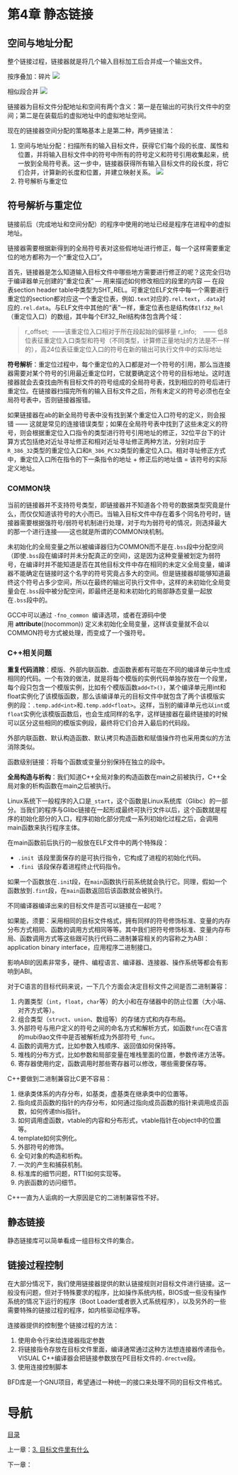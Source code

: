 # 第4章 静态链接

## 空间与地址分配

整个链接过程，链接器就是将几个输入目标加工后合并成一个输出文件。

按序叠加：碎片
![](img/chap4/img0.png)

相似段合并
![](img/chap4/img1.png)

链接器为目标文件分配地址和空间有两个含义：第一是在输出的可执行文件中的空间；第二是在装载后的虚拟地址中的虚拟地址空间。

现在的链接器空间分配的策略基本上是第二种，两步链接法：

1. 空间与地址分配：扫描所有的输入目标文件，获得它们每个段的长度、属性和位置，并将输入目标文件中的符号中所有的符号定义和符号引用收集起来，统一放到全局符号表。这一步中，链接器获得所有输入目标文件的段长度，将它们合并，计算新的长度和位置，并建立映射关系。
   ![](img/chap4/img2.png)
2. 符号解析与重定位

## 符号解析与重定位

链接前后（完成地址和空间分配）的程序中使用的地址已经是程序在进程中的虚拟地址。

链接器需要根据新得到的全局符号表对这些假地址进行修正，每一个这样需要重定位的地方都称为一个“重定位入口”。

首先，链接器是怎么知道输入目标文件中哪些地方需要进行修正的呢？这完全归功于编译器单元创建的“重定位表” — 用来描述如何修改相应的段里的内容 — 在段表section header table中类型为SHT_REL。可重定位ELF文件中每一个需要进行重定位的section都对应这一个重定位表，例如`.text`对应的`.rel.text`，`.data`对应的`.rel.data`。与ELF文件中其他的“表”一样，重定位表也是结构体`Elf32_Rel`（重定位入口）的数组，其中每个Elf32_Rel结构体包含两个域：

> r_offset;  ——该重定位入口相对于所在段起始的偏移量
> r_info;    —— 低8位表征重定位入口类型和符号（不同类型，计算修正量地址的方法是不一样的），高24位表征重定位入口的符号在新的输出可执行文件中的实际地址

**符号解析**：重定位过程中，每个重定位的入口都是对一个符号的引用，那么当连接器需要对某个符号的引用最近重定位时，它就要确定这个符号的目标地址。这时连接器就会去查找由所有目标文件的符号组成的全局符号表，找到相应的符号后进行重定位。在链接器扫描完所有的输入目标文件之后，所有未定义的符号必须也在全局符号表中，否则链接器报错。

如果链接器在ab的新全局符号表中没有找到某个重定位入口符号的定义，则会报错 —— 这就是常见的连接错误类型；如果在全局符号表中找到了这些未定义的符号，则会根据重定位入口指令的类型进行符号引用地址的修正，32位平台下的计算方式包括绝对近址寻址修正和相对近址寻址修正两种方法，分别对应于`R_386_32`类型的重定位入口和`R_386_PC32`类型的重定位入口。相对寻址修正方式中，重定位入口所在指令的下一条指令的地址 + 修正后的地址值 = 该符号的实际定义地址。

### COMMON块

当前的链接器并不支持符号类型，即链接器并不知道各个符号的数据类型究竟是什么，而仅仅知道该符号的大小而已。当输入目标文件中存在着多个同名符号时，链接器需要根据强符号/弱符号机制进行处理，对于均为弱符号的情况，则选择最大的那一个进行连接——这也就是所谓的COMMON块机制。

未初始化的全局变量之所以被编译器归为COMMON而不是在`.bss`段中分配空间（即使`.bss`段在编译时并未分配真正的空间)，这是因为这种变量被划定为弱符号，在编译时并不能知道是否在其他目标文件中存在相同的未定义全局变量，编译器不能确定在链接时这个名字的符号究竟占多大的空间。但是链接器却能够知道最终这个符号占多少空间，所以在最终的输出可执行文件中，这样的未初始化全局变量会在`.bss`段中被分配空间，即最终还是和未初始化的局部静态变量一起放在`.bss`段中的。

GCC中可以通过 `-fno_common `编译选项，或者在源码中使用 __attribute__((nocommon)) 定义未初始化全局变量，这样该变量就不会以COMMON符号方式被处理，而变成了一个强符号。

### C++相关问题
**重复代码消除**：模版、外部内联函数、虚函数表都有可能在不同的编译单元中生成相同的代码。一个有效的做法，就是将每个模版的实例代码单独存放在一个段里，每个段只包含一个模版实例，比如有个模版函数`add<T>()`，某个编译单元用int和float实例化了该模版函数，那么该编译单元的目标文件中就包含了两个该模版实例的段：`.temp.add<int>`和`.temp.add<float>`。这样，当别的编译单元也以`int`或`float`实例化该模版函数后，也会生成同样的名字，这样链接器在最终链接的时候可以区分这些相同的模版实例段，最终将它们合并入最后的代码段。

外部内联函数、默认构造函数、默认拷贝构造函数和赋值操作符也采用类似的方法消除类似。

函数级别链接：将每个函数或变量分别保持在独立的段中。

**全局构造与析构**：我们知道C++全局对象的构造函数在main之前被执行，C++全局对象的析构函数在main之后被执行。

Linux系统下一般程序的入口是`_start`，这个函数是Linux系统库（Glibc）的一部分。当我们的程序与Glibc链接在一起形成最终可执行文件以后，这个函数就是程序的初始化部分的入口，程序初始化部分完成一系列初始化过程之后，会调用main函数来执行程序主体。

在main函数前后执行的一般放在ELF文件中的两个特殊段：

- `.init`  该段里面保存的是可执行指令，它构成了进程的初始化代码。
- `.fini`  该段保存着进程终止代码指令。

如果一个函数放在`.ini`t段，在`main`函数执行前系统就会执行它。同理，假如一个函数放到`.fint`段，在`main`函数返回后该函数就会被执行。

不同编译器编译出来的目标文件是否可以链接在一起呢？

如果能，须要：采用相同的目标文件格式，拥有同样的符号修饰标准、变量的内存分布方式相同、函数的调用方式相同等等。其中我们把符号修饰标准、变量内存布局、函数调用方式等这些跟可执行代码二进制兼容相关的内容称之为ABI：application binary interface，应用程序二进制接口。

影响ABI的因素非常多，硬件、编程语言、编译器、连接器、操作系统等都会有影响到ABI。

对于C语言的目标代码来说，一下几个方面会决定目标文件之间是否二进制兼容：

1. 内置类型（`int`，`float`，`char`等）的大小和在存储器中的防止位置（大小端、对齐方式等）。
2. 组合类型（`struct`、`union`、数组等）的存储方式和内存布局。
3. 外部符号与用户定义的符号之间的命名方式和解析方式，如函数`func`在C语言的mubi9ao文件中是否被解析成为外部符号`_func`。
4. 函数的调用方式，比如参数入栈顺序、返回值如何保持等。
5. 堆栈的分布方式，比如参数和局部变量在堆栈里面的位置，参数传递方法等。
6. 寄存器使用约定，函数调用时那些寄存器可以修改，哪些需要保存等。

C++要做到二进制兼容比C更不容易：

1. 继承类体系的内存分布，如基类，虚基类在继承类中的位置等。
2. 指向成员函数的指针的内存分布，如何通过指向成员函数的指针来调用成员函数，如何传递this指针。
3. 如何调用虚函数，vtable的内容和分布形式，vtable指针在object中的位置等。
4. template如何实例化。
5. 外部符号的修饰。
6. 全句对象的构造和析构。
7. 一次的产生和捕获机制。
8. 标准库的细节问题，RTTI如何实现等。
9. 内嵌函数的访问细节。

C++一直为人诟病的一大原因是它的二进制兼容性不好。

## 静态链接

静态链接库可以简单看成一组目标文件的集合。

## 链接过程控制

在大部分情况下，我们使用链接器提供的默认链接规则对目标文件进行链接。这一般没有问题，但对于特殊要求的程序，比如操作系统内核，BIOS或一些没有操作系统的情况下运行的程序（Boot Loader或者嵌入式系统程序），以及另外的一些需要特殊的链接过程的程序，如内核驱动程序等。

连接器提供的控制整个链接过程的方法：

1. 使用命令行来给连接器指定参数
2. 将链接指令存放在目标文件里面，编译通常通过这种方法想连接器传递指令。VISUAL C++编译器会把链接参数放在PE目标文件的`.drectve`段。
3. 使用连接控制脚本

BFD库是一个GNU项目，希望通过一种统一的接口来处理不同的目标文件格式。

# 导航

[目录](README.md)

上一章：[3. 目标文件里有什么](3. 目标文件里有什么.md)

下一章：
